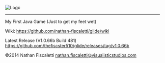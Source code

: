 ![Logo](https://f.cloud.github.com/assets/1699763/1802988/48b67814-6c0f-11e3-81ee-00158ca9da2d.png)
* * *
My First Java Game (Just to get my feet wet)

Wiki: https://github.com/nathan-fiscaletti/glide/wiki

Latest Release (V1.0.66b Build 481) https://github.com/thefiscster510/glide/releases/tag/v1.0.66b

©2014 Nathan Fiscaletti
nathan.fiscaletti@visualisticstudios.com
